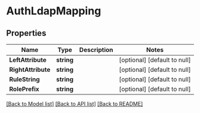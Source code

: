 # AuthLdapMapping

## Properties
Name | Type | Description | Notes
------------ | ------------- | ------------- | -------------
**LeftAttribute** | **string** |  | [optional] [default to null]
**RightAttribute** | **string** |  | [optional] [default to null]
**RuleString** | **string** |  | [optional] [default to null]
**RolePrefix** | **string** |  | [optional] [default to null]

[[Back to Model list]](../../README.md#documentation-for-models) [[Back to API list]](../../README.md#documentation-for-api-endpoints) [[Back to README]](../../README.md)


